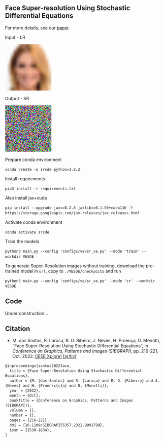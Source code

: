 ## Face Super-resolution Using Stochastic Differential Equations 
For more details, see our <a href="https://arxiv.org/abs/2209.12064">paper</a>.



<p align="center">
  <p>Input - LR</p>   <img width="150" src="https://raw.githubusercontent.com/marcelowds/sr-sde/main/lr_image.png">
  <p>Output - SR</p>   <img width="150" src="https://raw.githubusercontent.com/marcelowds/sr-sde/main/sr_generation.gif">
</p>

Prepare conda environment 

```conda create -n srsde python=3.8.2```

Install requirements

```pip3 install -r requirements.txt```

Also install jax+cuda

```pip install --upgrade jax==0.2.8 jaxlib==0.1.59+cuda110 -f https://storage.googleapis.com/jax-releases/jax_releases.html```

Activate conda environment

```conda activate srsde```

Train the models

```python3 main.py --config 'configs/ve/sr_ve.py' --mode 'train' --workdir VESDE```

To generate Super-Resolution images without training, download the pre-trained model in ```url```, copy to ```./VESDE/checkpoits``` and run

```python3 main.py --config 'configs/ve/sr_ve.py' --mode 'sr' --workdir VESDE```

## Code
Under construction...

## Citation
* M. dos Santos, R. Laroca, R. O. Ribeiro, J. Neves, H. Proença, D. Menotti, “Face Super-Resolution Using Stochastic Differential Equations”, in *Conference on Graphics, Patterns and Images (SIBGRAPI)*, pp. 216-221, Oct. 2022. [[IEEE Xplore]](https://doi.org/10.1109/SIBGRAPI55357.2022.9991799) [[arXiv]](https://arxiv.org/abs/2209.12064)

```
@inproceedings{santos2022face,
  title = {Face Super-Resolution Using Stochastic Differential Equations},
  author = {M. {dos Santos} and R. {Laroca} and R. O. {Ribeiro} and J. {Neves} and H. {Proen\c{c}a} and D. {Menotti}},
  year = {2022},
  month = {Oct},
  booktitle = {Conference on Graphics, Patterns and Images (SIBGRAPI)},
  volume = {},
  number = {},
  pages = {216-221},
  doi = {10.1109/SIBGRAPI55357.2022.9991799},
  issn = {1530-1834},
}
```
